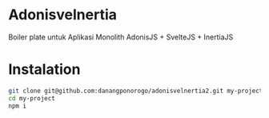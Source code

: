 # Adonisvelnertia

Boiler plate untuk Aplikasi Monolith AdonisJS + SvelteJS + InertiaJS

# Instalation

```bash
git clone git@github.com:danangponorogo/adonisvelnertia2.git my-project
cd my-project
npm i
```